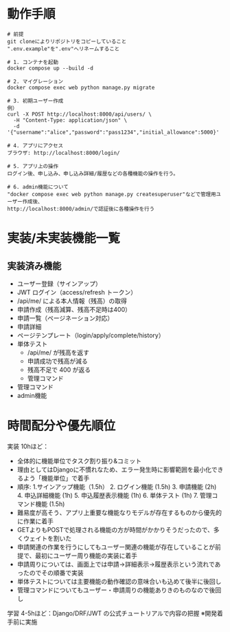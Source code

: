 # 動作手順
```
# 前提
git cloneによりリポジトリをコピーしていること
".env.example"を".env"へリネームすること

# 1. コンテナを起動
docker compose up --build -d

# 2. マイグレーション
docker compose exec web python manage.py migrate

# 3. 初期ユーザー作成
例）
curl -X POST http://localhost:8000/api/users/ \
  -H "Content-Type: application/json" \
  -d '{"username":"alice","password":"pass1234","initial_allowance":5000}'

# 4. アプリにアクセス
ブラウザ: http://localhost:8000/login/

# 5. アプリ上の操作
ログイン後、申し込み、申し込み詳細/履歴などの各種機能の操作を行う。

# 6. admin機能について
"docker compose exec web python manage.py createsuperuser"などで管理用ユーザー作成後、
http://localhost:8000/admin/で認証後に各種操作を行う
```

# 実装/未実装機能一覧
## 実装済み機能

- ユーザー登録（サインアップ）
- JWT ログイン（access/refresh トークン）
- /api/me/ による本人情報（残高）の取得
- 申請作成（残高減算、残高不足時は400）
- 申請一覧（ページネーション対応）
- 申請詳細
- ページテンプレート（login/apply/complete/history）
- 単体テスト
  - /api/me/ が残高を返す
  - 申請成功で残高が減る
  - 残高不足で 400 が返る
  - 管理コマンド
- 管理コマンド  
- admin機能

# 時間配分や優先順位
実装 10hほど：
- 全体的に機能単位でタスク割り振り&コミット
- 理由としてはDjangoに不慣れなため、エラー発生時に影響範囲を最小化できるよう「機能単位」で着手
- 順序:
  1.サインアップ機能（1.5h）
  2. ログイン機能 (1.5h)
  3. 申請機能 (2h)
  4. 申込詳細機能 (1h)
  5. 申込履歴表示機能 (1h)
  6. 単体テスト (1h)
  7. 管理コマンド機能 (1.5h)
- 難易度が高そう、アプリ上重要な機能なりモデルが存在するものから優先的に作業に着手
- GETよりもPOSTで処理される機能の方が時間がかかりそうだったので、多くウェイトを割いた
- 申請関連の作業を行うにしてもユーザー関連の機能が存在していることが前提で、最初にユーザー周り機能の実装に着手
- 申請周りについては、画面上では申請→詳細表示→履歴表示という流れであったのでその順番で実装
- 単体テストについては主要機能の動作確認の意味合いも込めて後半に後回し
- 管理コマンドについてもユーザー・申請周りの機能ありきのものなので後回し


学習 4-5hほど：Django/DRF/JWT の公式チュートリアルで内容の把握
※開発着手前に実施

